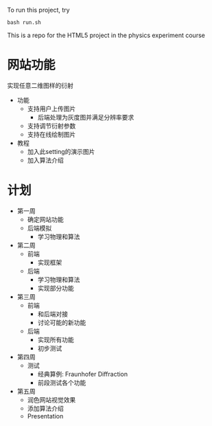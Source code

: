 To run this project, try

```shell
bash run.sh
```

This is a repo for the HTML5 project in the physics experiment course

# 网站功能

实现任意二维图样的衍射

- 功能
  - 支持用户上传图片
    - 后端处理为灰度图并满足分辨率要求
  - 支持调节衍射参数
  - 支持在线绘制图片
- 教程
  - 加入此setting的演示图片
  - 加入算法介绍


# 计划

- 第一周
  - 确定网站功能
  - 后端模拟
    - 学习物理和算法
- 第二周
  - 前端
    - 实现框架
  - 后端
    - 学习物理和算法
    - 实现部分功能
- 第三周
  - 前端
    - 和后端对接
    - 讨论可能的新功能
  - 后端
    - 实现所有功能
    - 初步测试
- 第四周
  - 测试
    - 经典算例: Fraunhofer Diffraction
    - 前段测试各个功能
- 第五周
  - 润色网站视觉效果
  - 添加算法介绍
  - Presentation
